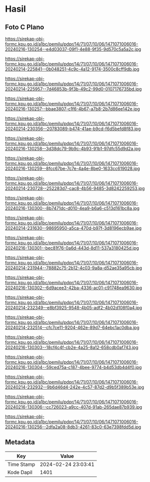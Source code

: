 # Hasil

## Foto C Plano

https://sirekap-obj-formc.kpu.go.id/a1bc/pemilu/pdpr/14/71/07/10/06/1471071006016-20240216-130254--e4d03037-09f1-4e88-9f35-9d570c5a5a2c.jpg

https://sirekap-obj-formc.kpu.go.id/a1bc/pemilu/pdpr/14/71/07/10/06/1471071006016-20240214-225841--0b048251-4c9c-4a12-9174-3500c8cff9db.jpg

https://sirekap-obj-formc.kpu.go.id/a1bc/pemilu/pdpr/14/71/07/10/06/1471071006016-20240214-225957--7d46853b-9f3b-49c2-99d0-0107176735bd.jpg

https://sirekap-obj-formc.kpu.go.id/a1bc/pemilu/pdpr/14/71/07/10/06/1471071006016-20240216-130257--bbae3807-c1f6-4b67-a7b8-2b7d86ee142e.jpg

https://sirekap-obj-formc.kpu.go.id/a1bc/pemilu/pdpr/14/71/07/10/06/1471071006016-20240214-230356--20783089-b474-41ae-b9cd-f6d5befd8f83.jpg

https://sirekap-obj-formc.kpu.go.id/a1bc/pemilu/pdpr/14/71/07/10/06/1471071006016-20240216-130258--3d38dc79-9b9c-4b93-91b1-97dfc55d9d2a.jpg

https://sirekap-obj-formc.kpu.go.id/a1bc/pemilu/pdpr/14/71/07/10/06/1471071006016-20240216-130259--8fcc67be-7c7e-4a4e-8be0-1633cc619028.jpg

https://sirekap-obj-formc.kpu.go.id/a1bc/pemilu/pdpr/14/71/07/10/06/1471071006016-20240214-230728--252283d7-cac8-4b56-9485-3d8242259253.jpg

https://sirekap-obj-formc.kpu.go.id/a1bc/pemilu/pdpr/14/71/07/10/06/1471071006016-20240216-130300--8b7471dc-d010-4ea9-b6a6-c513d161bc8a.jpg

https://sirekap-obj-formc.kpu.go.id/a1bc/pemilu/pdpr/14/71/07/10/06/1471071006016-20240214-231630--98695950-a5ca-470d-b97f-3d8196ecb9ae.jpg

https://sirekap-obj-formc.kpu.go.id/a1bc/pemilu/pdpr/14/71/07/10/06/1471071006016-20240216-130301--bec81f76-0a6d-443d-8d11-537a3180425d.jpg

https://sirekap-obj-formc.kpu.go.id/a1bc/pemilu/pdpr/14/71/07/10/06/1471071006016-20240214-231944--78882c75-2b12-4c03-9a8a-d52ae35a95cb.jpg

https://sirekap-obj-formc.kpu.go.id/a1bc/pemilu/pdpr/14/71/07/10/06/1471071006016-20240216-130302--6d9acee3-42ba-4336-ac01-c91748ea9630.jpg

https://sirekap-obj-formc.kpu.go.id/a1bc/pemilu/pdpr/14/71/07/10/06/1471071006016-20240214-232349--e8bf3925-9548-4b05-adf2-4b02d108f0a4.jpg

https://sirekap-obj-formc.kpu.go.id/a1bc/pemilu/pdpr/14/71/07/10/06/1471071006016-20240214-232514--cfc7ce11-9204-462e-89d7-64ebc1ac0dba.jpg

https://sirekap-obj-formc.kpu.go.id/a1bc/pemilu/pdpr/14/71/07/10/06/1471071006016-20240216-130303--18cf4c4f-cb2e-4a25-8a12-658cdb0af743.jpg

https://sirekap-obj-formc.kpu.go.id/a1bc/pemilu/pdpr/14/71/07/10/06/1471071006016-20240216-130304--59ced75a-c187-4bee-9774-b4d53db4d4f0.jpg

https://sirekap-obj-formc.kpu.go.id/a1bc/pemilu/pdpr/14/71/07/10/06/1471071006016-20240214-232932--9b6d46d4-242e-4c57-87d2-d9b5f389b53e.jpg

https://sirekap-obj-formc.kpu.go.id/a1bc/pemilu/pdpr/14/71/07/10/06/1471071006016-20240216-130306--cc726023-a9cc-407d-91ab-265dae87b939.jpg

https://sirekap-obj-formc.kpu.go.id/a1bc/pemilu/pdpr/14/71/07/10/06/1471071006016-20240216-130256--2dfa2a08-8db3-4261-83c0-63e7398fdd5d.jpg


## Metadata

| Key        | Value               |
| ---------- | ------------------- |
| Time Stamp | 2024-02-24 23:03:41 |
| Kode Dapil | 1401                |



